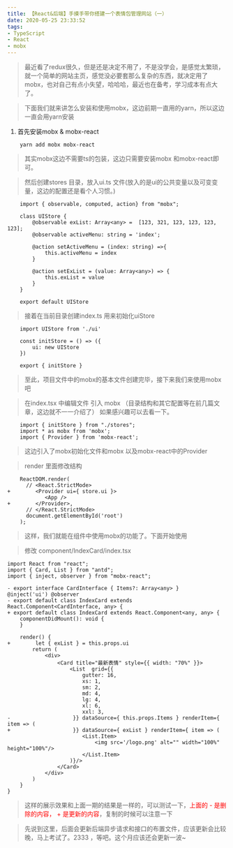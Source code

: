 ```yaml
---
title: 【React&后端】手摸手带你搭建一个表情包管理网站（一）
date: 2020-05-25 23:33:52
tags:
- TypeScript
- React
- mobx
---
```

> 最近看了redux很久，但是还是决定不用了，不是没学会，是感觉太繁琐，就一个简单的网站主页，感觉没必要套那么复杂的东西，就决定用了mobx，也对自己有点小失望，哈哈哈，最近也在备考，学习成本有点大了。

> 下面我们就来讲怎么安装和使用mobx，这边前期一直用的yarn，所以这边一直会用yarn安装

1. 首先安装mobx & mobx-react 
```
    yarn add mobx mobx-react
```
> 其实mobx这边不需要ts的包装，这边只需要安装mobx 和mobx-react即可。

> 然后创建stores 目录，放入ui.ts 文件(放入的是ui的公共变量以及可变变量，这边的配置还是看个人习惯。)

```
    import { observable, computed, action} from "mobx";
    
    class UIStore {
        @observable exList: Array<any> =  [123, 321, 123, 123, 123, 123];
        @observable activeMenu: string = 'index';
    
        @action setActiveMenu = (index: string) =>{
            this.activeMenu = index
        }
    
        @action setExList = (value: Array<any>) => {
            this.exList = value
        }
    }
    
    export default UIStore
```

> 接着在当前目录创建index.ts 用来初始化uiStore

```
    import UIStore from './ui'
    
    const initStore = () => ({
        ui: new UIStore
    })
    
    export { initStore }
```

> 至此，项目文件中的mobx的基本文件创建完毕，接下来我们来使用mobx吧

> 在index.tsx 中编辑文件 引入 mobx （目录结构和其它配置等在前几篇文章，这边就不一一介绍了） 如果感兴趣可以去看一下。
```
    import { initStore } from "./stores";
    import * as mobx from 'mobx';
    import { Provider } from 'mobx-react';
```
> 这边引入了mobx初始化文件和mobx 以及mobx-react中的Provider

> render 里面修改结构

```
    ReactDOM.render(
      // <React.StrictMode>
+        <Provider ui={ store.ui }>
            <App />
+        </Provider>,
      // </React.StrictMode>
      document.getElementById('root')
    );
```

> 这样，我们就能在组件中使用mobx的功能了。下面开始使用

> 修改 component/IndexCard/index.tsx

```
import React from "react";
import { Card, List } from "antd";
import { inject, observer } from "mobx-react";

- export interface CardInterface { Items?: Array<any> }
@inject('ui') @observer
- export default class IndexCard extends React.Component<CardInterface, any> {
+ export default class IndexCard extends React.Component<any, any> {
    componentDidMount(): void {
    }

    render() {
+        let { exList } = this.props.ui
        return (
            <div>
                <Card title="最新表情" style={{ width: "70%" }}>
                    <List  grid={{
                        gutter: 16,
                        xs: 1,
                        sm: 2,
                        md: 4,
                        lg: 4,
                        xl: 6,
                        xxl: 3,
-                    }} dataSource={ this.props.Items } renderItem={ item => (
+                    }} dataSource={ exList } renderItem={ item => (
                        <List.Item>
                            <img src='/logo.png' alt="" width="100%" height="100%"/>
                        </List.Item>
                    )}/>
                </Card>
            </div>
        )
    }
}

```

> 这样的展示效果和上面一期的结果是一样的，可以测试一下，<font color='red'>上面的 - 是删除的内容， + 是更新的内容</font>，复制的时候可以注意一下

> 先说到这里，后面会更新后端异步请求和接口的布置文件，应该更新会比较晚，马上考试了。2333 ，等吧。这个月应该还会更新一波~